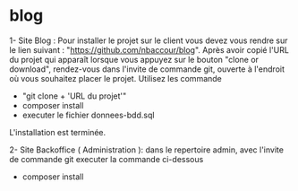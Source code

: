# blog
1- Site Blog : 
Pour installer le projet sur le client vous devez vous rendre sur le lien suivant : "https://github.com/nbaccour/blog". 
Après avoir copié l'URL du projet qui apparaît lorsque vous appuyez sur le bouton "clone or download", 
rendez-vous dans l'invite de commande git, ouverte à l'endroit où vous souhaitez placer le projet. 
Utilisez les commande 
-  "git clone + 'URL du projet'"
- composer install
- executer le fichier donnees-bdd.sql

L'installation est terminée.

2- Site Backoffice ( Administration ):
dans le repertoire admin, avec l'invite de commande git executer la commande ci-dessous
- composer install




